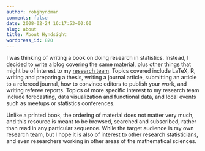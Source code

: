 ```yaml
---
author: robjhyndman
comments: false
date: 2008-02-24 16:17:53+00:00
slug: about
title: About Hyndsight
wordpress_id: 820
---
```


I was thinking of writing a book on doing research in statistics. Instead, I decided to write a blog covering the same material, plus other things that might be of interest to my [research team](/research-team). Topics covered include LaTeX, R, writing and preparing a thesis, writing a journal article, submitting an article to a refereed journal, how to convince editors to publish your work, and writing referee reports. Topics of more specific interest to my research team include forecasting, data visualization and functional data, and local events such as meetups or statistics conferences.

Unlike a printed book, the ordering of material does not matter very much, and this resource is meant to be browsed, searched and subscribed, rather than read in any particular sequence. While the target audience is my own research team, but I hope it is also of interest to other research statisticians, and even researchers working in other areas of the mathematical sciences.
